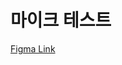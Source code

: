 # 마이크 테스트
[Figma Link](https://www.figma.com/file/mg7EycuqPfwWqEXxXi04fe/No.R3ST?type=design&mode=design&t=vYuNHm87UtcvNuLx-1)
